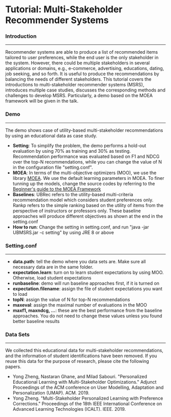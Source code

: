 # Tutorial: Multi-Stakeholder Recommender Systems
### Introduction
-------------------
Recommender systems are able to produce a list of recommended items tailored to user preferences, while the end user is the only stakeholder in the system. However, there could be multiple stakeholders in several applications or domains, e.g., e-commerce, advertising, educations, dating, job seeking, and so forth. It is useful to produce the recommendations by balancing the needs of different stakeholders. This tutorial covers the introductions to multi-stakeholder recommender systems (MSRS), introduces multiple case studies, discusses the corresponding methods and challenges to develop MSRS. Particularly, a demo based on the MOEA framework will be given in the talk.

### Demo
-------------------
The demo shows case of utility-based multi-stakeholder recommendations by using an educational data as case study.

* **Setting**: To simplify the problem, the demo performs a hold-out evaluation by using 70% as training and 30% as testing. Recommendation performance was evaluated based on F1 and NDCG over the top-N recommendations, while you can change the value of N in the configuration file "setting.conf". 
* **MOEA**: In terms of the multi-objective optimizers (MOO), we use the library [MOEA](https://github.com/MOEAFramework/MOEAFramework). We use the default learning parameters in MOEA. To finer tunning up the models, change the source codes by referring to the [Beginner's guide to the MOEA Framework](http://moeaframework.org/documentation.html) 
* **Baselines**: UBRec refers to the utility-based multi-criteria recommendation model which considers student preferences only. Rankp refers to the simple ranking based on the utility of items from the perspective of instructors or professors only. These baseline approaches will produce different objectives as shown at the end in the setting.conf
* **How to run**: Change the setting in setting.conf, and run "java -jar UBMSRS.jar -c setting" by using JRE 8 or above

### Setting.conf
-------------------
* **data.path**: tell the demo where you data sets are. Make sure all necessary data are in the same folder.
* **expectation.learn**: turn on to learn student expectations by using MOO. Otherwise, load student expectations
* **runbaseline**: demo will run baseline approaches first, if it is turned on
* **expectation.filename**: assign the file of student expectations you want to load
* **topN**: assign the value of N for top-N recommendations
* **maxeval**: assign the maximal number of evaluations in the MOO
* **maxf1, maxndcg, ...**: these are the best performance from the baseline approaches. You do not need to change these values unless you found better baseline results

### Data Sets
-------------------
We collected this educational data for multi-stakeholder recommendations, and the information of student identifications have been removed. If you reuse this data for the purpose of research, please cite the following papers.

* Yong Zheng, Nastaran Ghane, and Milad Sabouri. "Personalized Educational Learning with Multi-Stakeholder Optimizations." Adjunct Proceedings of the ACM conference on User Modelling, Adaptation and Personalization (UMAP). ACM. 2019.
* Yong Zheng. "Multi-Stakeholder Personalized Learning with Preference Corrections." Proceedings of the 18th IEEE International Conference on Advanced Learning Technologies (ICALT). IEEE. 2019.
